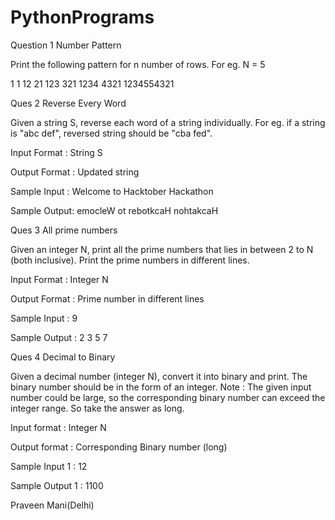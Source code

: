 # PythonPrograms

Question 1
Number Pattern

Print the following pattern for n number of rows.
For eg. N = 5

1        1
12      21
123    321
1234  4321
1234554321


Ques 2
Reverse Every Word

Given a string S, reverse each word of a string individually. For eg. if a string is "abc def", reversed string should be "cba fed".

Input Format :
String S

Output Format :
Updated string

Sample Input :
Welcome to Hacktober Hackathon

Sample Output:
emocleW ot rebotkcaH nohtakcaH


Ques 3
All prime numbers

Given an integer N, print all the prime numbers that lies in between 2 to N (both inclusive).
Print the prime numbers in different lines.

Input Format :
Integer N

Output Format :
Prime number in different lines

Sample Input :
9

Sample Output :
2
3
5
7


Ques 4
Decimal to Binary

Given a decimal number (integer N), convert it into binary and print.
The binary number should be in the form of an integer.
Note : The given input number could be large, so the corresponding binary number can exceed the integer range. So take the answer as long.

Input format :
Integer N

Output format :
Corresponding Binary number (long)

Sample Input 1 :
12

Sample Output 1 :
1100


Praveen Mani(Delhi)

